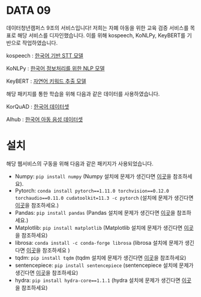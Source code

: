 
# DATA 09

데이터청년캠퍼스 9조의 서비스입니다! 저희는 자폐 아동을 위한 교육 검증 서비스를 목표로 해당 서비스를 디자인했습니다.
이를 위해 kospeech, KoNLPy, KeyBERT를 기반으로 작업하였습니다.

kospeech : [한국어 기반 STT 모델](https://github.com/sooftware/kospeech/)

KoNLPy : [한국어 정보처리를 위한 NLP 모델](https://konlpy-ko.readthedocs.io/ko/v0.4.3/)

KeyBERT : [자연어 키워드 추출 모델](https://github.com/MaartenGr/KeyBERT)

해당 패키지를 통한 학습을 위해 다음과 같은 데이터를 사용하였습니다.

KorQuAD : [한국어 데이터셋](https://korquad.github.io/KorQuad%201.0/)

AIhub : [한국어 아동 음성 데이터셋](https://www.aihub.or.kr/aihubdata/data/view.do?currMenu=115&topMenu=100&aihubDataSe=realm&dataSetSn=540)

# 설치

해당 웹서비스의 구동을 위해 다음과 같은 패키지가 사용되었습니다.

* Numpy: `pip install numpy` (Numpy 설치에 문제가 생긴다면 [이곳](https://github.com/numpy/numpy)을 참조하세요).
* Pytorch: `conda install pytorch==1.11.0 torchvision==0.12.0 torchaudio==0.11.0 cudatoolkit=11.3 -c pytorch` (설치에 문제가 생긴다면 [이곳](http://pytorch.org/)을 참조하세요.)
* Pandas: `pip install pandas` (Pandas 설치에 문제가 생긴다면 [이곳](https://github.com/pandas-dev/pandas)을 참조하세요.)  
* Matplotlib: `pip install matplotlib` (Matplotlib 설치에 문제가 생긴다면 [이곳](https://github.com/matplotlib/matplotlib)을 참조하세요)
* librosa: `conda install -c conda-forge librosa` (librosa 설치에 문제가 생긴다면 [이곳](https://github.com/librosa/librosa)을 참조하세요 )
* tqdm: `pip install tqdm` (tqdm 설치에 문제가 생긴다면 [이곳](https://github.com/tqdm/tqdm)을 참조하세요)
* sentencepiece: `pip install sentencepiece` (sentencepiece 설치에 문제가 생긴다면 [이곳](https://github.com/google/sentencepiece)을 참조하세요)
* hydra: `pip install hydra-core==1.1.1` (hydra 설치에 문제가 생긴다면 [이곳](https://github.com/facebookresearch/hydra)을 참조하세요)
